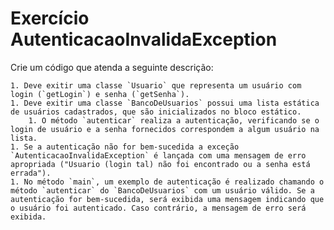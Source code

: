 # Exercício AutenticacaoInvalidaException

Crie um código que atenda a seguinte descrição:

    1. Deve exitir uma classe `Usuario` que representa um usuário com login (`getLogin`) e senha (`getSenha`). 
    1. Deve exitir uma classe `BancoDeUsuarios` possui uma lista estática de usuários cadastrados, que são inicializados no bloco estático. 
        1. O método `autenticar` realiza a autenticação, verificando se o login de usuário e a senha fornecidos correspondem a algum usuário na lista.
    1. Se a autenticação não for bem-sucedida a exceção `AutenticacaoInvalidaException` é lançada com uma mensagem de erro apropriada ("Usuario (login tal) não foi encontrado ou a senha está errada").
    1. No método `main`, um exemplo de autenticação é realizado chamando o método `autenticar` do `BancoDeUsuarios` com um usuário válido. Se a autenticação for bem-sucedida, será exibida uma mensagem indicando que o usuário foi autenticado. Caso contrário, a mensagem de erro será exibida.